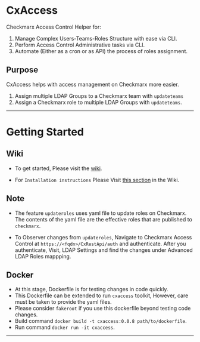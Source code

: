 # CxAccess
Checkmarx Access Control Helper for:
1. Manage Complex Users-Teams-Roles Structure with ease via CLI.
2. Perform Access Control Administrative tasks via CLI.
3. Automate (Either as a cron or as API) the process of roles assignment.


## Purpose
CxAccess helps with access management on Checkmarx more easier.
1. Assign multiple LDAP Groups to a Checkmarx team with `updateteams`
2. Assign a Checkmarx role to multiple LDAP Groups with `updateteams`.

--- 

# Getting Started

## Wiki
- To get started, Please visit the [wiki](https://github.com/checkmarx-ts/CxAccess/wiki/home). 

- For `Installation instructions` Please Visit [this section](https://github.com/checkmarx-ts/CxAccess/wiki/Installation) in the Wiki.


## Note
- The feature `updateroles` uses yaml file to update roles on Checkmarx. The contents of the yaml file are the effective roles that are published to `checkmarx`.

- To Observer changes from `updateroles`, Navigate to Checkmarx Access Control at `https://<fqdn>/CxRestApi/auth` and authenticate. After you authenticate, Visit, LDAP Settings and find the changes under Advanced LDAP Roles mappping.


## Docker
- At this stage, Dockerfile is for testing changes in code quickly.
- This Dockerfile can be extended to run `cxaccess` toolkit, However, care must be taken to provide the yaml files.
- Please consider `fakeroot` if you use this dockerfile beyond testing code changes.
- Build command `docker build -t cxaccess:0.0.8 path/to/dockerfile`.
- Run command `docker run -it cxaccess`.
---
